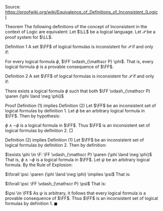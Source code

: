 # 

Source: https://proofwiki.org/wiki/Equivalence_of_Definitions_of_Inconsistent_(Logic)



Theorem
The following definitions of the concept of Inconsistent in the context of Logic are equivalent:
Let $\LL$ be a logical language.
Let $\mathscr P$ be a proof system for $\LL$.

Definition $1$
A set $\FF$ of logical formulas is inconsistent for $\mathscr P$ if and only if:

For every logical formula $\phi$, $\FF \vdash_{\mathscr P} \phi$.
That is, every logical formula $\phi$ is a provable consequence of $\FF$.

Definition $2$
A set $\FF$ of logical formulas is inconsistent for $\mathscr P$ if and only if:

There exists a logical formula $\phi$ such that both
$\FF \vdash_{\mathscr P} \paren {\phi \land \neg \phi}$


Proof
Definition $(1)$ implies Definition $(2)$
Let $\FF$ be an inconsistent set of logical formulas by definition $1$.
Let $\phi$ be an arbitrary logical formula in $\FF$.
Then by hypothesis:

$\phi \land \lnot \phi$
is a logical formula in $\FF$.
Thus $\FF$ is an inconsistent set of logical formulas by definition $2$.
$\Box$


Definition $(2)$ implies Definition $(1)$
Let $\FF$ be an inconsistent set of logical formulas by definition $2$.
Then by definition:

$\exists \phi \in \F: \FF \vdash_{\mathscr P} \paren {\phi \land \neg \phi}$
That is, $\phi \land \neg \phi$ is a logical formula in $\FF$.
Let $\psi$ be an arbitrary logical formula.
By the Rule of Explosion:

$\forall \psi: \paren {\phi \land \neg \phi} \implies \psi$
That is:

$\forall \psi: \FF \vdash_{\mathscr P} \psi$
That is:

$\psi \in \FF$
As $\psi$ is arbitrary, it follows that every logical formula is a provable consequence of $\FF$.
Thus $\FF$ is an inconsistent set of logical formulas by definition $1$.
$\blacksquare$






